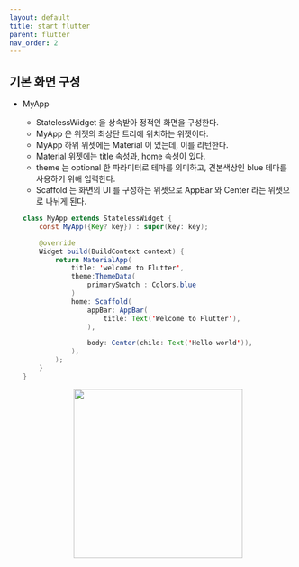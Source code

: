 ```yaml
---
layout: default
title: start flutter
parent: flutter
nav_order: 2
---
```


## 기본 화면 구성
- MyApp 
	- StatelessWidget 을 상속받아 정적인 화면을 구성한다.
	- MyApp 은 위젯의 최상단 트리에 위치하는 위젯이다.
	- MyApp 하위 위젯에는 Material 이 있는데, 이를 리턴한다.
	- Material 위젯에는 title 속성과, home 속성이 있다. 
	- theme 는 optional 한 파라미터로 테마를 의미하고, 견본색상인 blue 테마를 사용하기 위해 입력한다. 
	- Scaffold 는 화면의  UI 를 구성하는 위젯으로 AppBar 와 Center 라는 위젯으로 나뉘게 된다.

	

	
	```java
	class MyApp extends StatelessWidget {
		const MyApp({Key? key}) : super(key: key);

		@override
		Widget build(BuildContext context) {
			return MaterialApp(
				title: 'welcome to Flutter',
				theme:ThemeData(
					primarySwatch : Colors.blue
				)
				home: Scaffold(
					appBar: AppBar(
						title: Text('Welcome to Flutter'),
					),

					body: Center(child: Text('Hello world')),
				),
			);
		}
	}
	```
	
	<div style="text-align:center";>
		<img src = "https://user-images.githubusercontent.com/71206860/189518375-84dbcc09-6c74-4bb5-870a-3bb388233ed8.png" width="300"/>
	</div>
